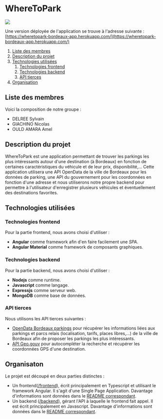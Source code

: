 # WhereToPark

![](https://github.com/sdelree/WhereToPark/workflows/Front%20test/badge.svg)

Une version déployée de l'application se trouve à l'adresse suivante : [https://wheretopark-bordeaux-app.herokuapp.com/](https://wheretopark-bordeaux-app.herokuapp.com/)

1. [Liste des membres](#liste-membres)
2. [Description du projet](#description-projet)
3. [Technologies utilisées](#technologies-utilisees)
    1. [Technologies frontend](#technologies-frontend)
    2. [Technologies backend](#technologies-backend)
    2. [API tierces](#api-tierces)
4. [Organisation](#organisation)

## Liste des membres <a id="liste-membres"></a>

Voici la composition de notre groupe :
* DELREE Sylvain
* GIACHINO Nicolas
* OULD AMARA Amel

## Description du projet <a id="description-projet"></a>

WhereToPark est une application permettant de trouver les parkings les plus intéressants autour d'une destination (à Bordeaux) en fonction de certaines caractéristiques du véhicule et de leur prix, disponibilité,... Cette application utilisera une API OpenData de la ville de Bordeaux pour les données de parking, une API du gouvernement pour les coordonnées en fonction d'une adresse et nous utiliserons notre propre backend pour permettre à l'utilisateur d'enregistrer plusieurs véhicules et éventuellement des destinations favorites.

## Technologies utilisées <a id="technologies-utilisees"></a>

### Technologies frontend <a id="technologies-frontend"></a>

Pour la partie frontend, nous avons choisi d'utiliser :

* **Angular** comme framework afin d'en faire facilement une *SPA*.
* **Angular Material** comme framework de composants graphiques.

### Technologies backend <a id="technologies-backend"></a>

Pour la partie backend, nous avons choisi d'utiliser :

* **Nodejs** comme runtime.
* **Javascript** comme langage.
* **Expressjs** comme serveur web.
* **MongoDB** comme base de données.

### API tierces <a id="api-tierces"></a>

Nous utilisons les API tierces suivantes :

* [OpenData Bordeaux parkings](https://opendata.bordeaux-metropole.fr/explore/dataset/st_park_p/information/) pour récupérer les informations liées aux parkings et parcs relais (localisation, tarifs, places libres,...) de la ville de Bordeaux afin de proposer les parkings les plus intéressants.
* [API Geo.gouv](https://geo.api.gouv.fr/adresse) pour autocompléter la recherche et récupérer les coordonnées GPS d'une destination.


## Organisaton <a id="organisation"></a>

Le projet est découpé en deux parties distinctes : 
* Un frontend([/frontend](frontend)), écrit principalement en Typescript et utilisant le framework Angular. Il s'agit d'une Single Page Application. Davantage d'informations sont données dans le [README correspondant](frontend/README.md).
* Un backend ([/backend](backend)), gérant l'API à laquelle le frontend fait appel. Il est écrit principalement en Javascript. Davantage d'informations sont données dans le [README correspondant](backend/README.md).

